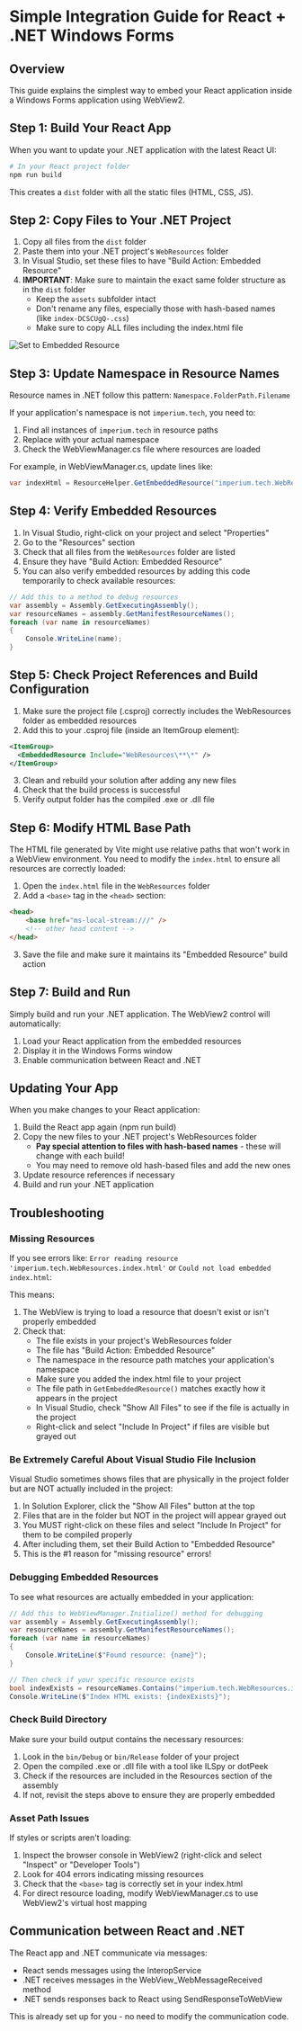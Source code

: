 
# Simple Integration Guide for React + .NET Windows Forms

## Overview

This guide explains the simplest way to embed your React application inside a Windows Forms application using WebView2.

## Step 1: Build Your React App

When you want to update your .NET application with the latest React UI:

```bash
# In your React project folder
npm run build
```

This creates a `dist` folder with all the static files (HTML, CSS, JS).

## Step 2: Copy Files to Your .NET Project

1. Copy all files from the `dist` folder
2. Paste them into your .NET project's `WebResources` folder
3. In Visual Studio, set these files to have "Build Action: Embedded Resource"
4. **IMPORTANT**: Make sure to maintain the exact same folder structure as in the `dist` folder
   - Keep the `assets` subfolder intact
   - Don't rename any files, especially those with hash-based names (like `index-DCSCUgQ-.css`)
   - Make sure to copy ALL files including the index.html file

![Set to Embedded Resource](https://docs.microsoft.com/en-us/dotnet/core/tutorials/media/publishing-with-visual-studio/embedded-resource.png)

## Step 3: Update Namespace in Resource Names

Resource names in .NET follow this pattern: `Namespace.FolderPath.Filename`

If your application's namespace is not `imperium.tech`, you need to:

1. Find all instances of `imperium.tech` in resource paths
2. Replace with your actual namespace
3. Check the WebViewManager.cs file where resources are loaded

For example, in WebViewManager.cs, update lines like:
```csharp
var indexHtml = ResourceHelper.GetEmbeddedResource("imperium.tech.WebResources.index.html");
```

## Step 4: Verify Embedded Resources

1. In Visual Studio, right-click on your project and select "Properties"
2. Go to the "Resources" section
3. Check that all files from the `WebResources` folder are listed
4. Ensure they have "Build Action: Embedded Resource"
5. You can also verify embedded resources by adding this code temporarily to check available resources:

```csharp
// Add this to a method to debug resources
var assembly = Assembly.GetExecutingAssembly();
var resourceNames = assembly.GetManifestResourceNames();
foreach (var name in resourceNames)
{
    Console.WriteLine(name);
}
```

## Step 5: Check Project References and Build Configuration

1. Make sure the project file (.csproj) correctly includes the WebResources folder as embedded resources
2. Add this to your .csproj file (inside an ItemGroup element):

```xml
<ItemGroup>
  <EmbeddedResource Include="WebResources\**\*" />
</ItemGroup>
```

3. Clean and rebuild your solution after adding any new files
4. Check that the build process is successful
5. Verify output folder has the compiled .exe or .dll file

## Step 6: Modify HTML Base Path

The HTML file generated by Vite might use relative paths that won't work in a WebView environment. 
You need to modify the `index.html` to ensure all resources are correctly loaded:

1. Open the `index.html` file in the `WebResources` folder
2. Add a `<base>` tag in the `<head>` section:
```html
<head>
    <base href="ms-local-stream:///" />
    <!-- other head content -->
</head>
```
3. Save the file and make sure it maintains its "Embedded Resource" build action

## Step 7: Build and Run

Simply build and run your .NET application. The WebView2 control will automatically:
1. Load your React application from the embedded resources
2. Display it in the Windows Forms window
3. Enable communication between React and .NET

## Updating Your App

When you make changes to your React application:
1. Build the React app again (npm run build)
2. Copy the new files to your .NET project's WebResources folder
   - **Pay special attention to files with hash-based names** - these will change with each build!
   - You may need to remove old hash-based files and add the new ones
3. Update resource references if necessary
4. Build and run your .NET application

## Troubleshooting

### Missing Resources
If you see errors like: `Error reading resource 'imperium.tech.WebResources.index.html'` or `Could not load embedded index.html`:

This means:
1. The WebView is trying to load a resource that doesn't exist or isn't properly embedded
2. Check that:
   - The file exists in your project's WebResources folder
   - The file has "Build Action: Embedded Resource" 
   - The namespace in the resource path matches your application's namespace
   - Make sure you added the index.html file to your project
   - The file path in `GetEmbeddedResource()` matches exactly how it appears in the project
   - In Visual Studio, check "Show All Files" to see if the file is actually in the project
   - Right-click and select "Include In Project" if files are visible but grayed out

### Be Extremely Careful About Visual Studio File Inclusion

Visual Studio sometimes shows files that are physically in the project folder but are NOT actually included in the project:

1. In Solution Explorer, click the "Show All Files" button at the top
2. Files that are in the folder but NOT in the project will appear grayed out
3. You MUST right-click on these files and select "Include In Project" for them to be compiled properly
4. After including them, set their Build Action to "Embedded Resource"
5. This is the #1 reason for "missing resource" errors!

### Debugging Embedded Resources
To see what resources are actually embedded in your application:

```csharp
// Add this to WebViewManager.Initialize() method for debugging
var assembly = Assembly.GetExecutingAssembly();
var resourceNames = assembly.GetManifestResourceNames();
foreach (var name in resourceNames)
{
    Console.WriteLine($"Found resource: {name}");
}

// Then check if your specific resource exists
bool indexExists = resourceNames.Contains("imperium.tech.WebResources.index.html");
Console.WriteLine($"Index HTML exists: {indexExists}");
```

### Check Build Directory

Make sure your build output contains the necessary resources:

1. Look in the `bin/Debug` or `bin/Release` folder of your project
2. Open the compiled .exe or .dll file with a tool like ILSpy or dotPeek
3. Check if the resources are included in the Resources section of the assembly
4. If not, revisit the steps above to ensure they are properly embedded

### Asset Path Issues
If styles or scripts aren't loading:
1. Inspect the browser console in WebView2 (right-click and select "Inspect" or "Developer Tools")
2. Look for 404 errors indicating missing resources
3. Check that the `<base>` tag is correctly set in your index.html
4. For direct resource loading, modify WebViewManager.cs to use WebView2's virtual host mapping

## Communication between React and .NET

The React app and .NET communicate via messages:
- React sends messages using the InteropService
- .NET receives messages in the WebView_WebMessageReceived method
- .NET sends responses back to React using SendResponseToWebView

This is already set up for you - no need to modify the communication code.
